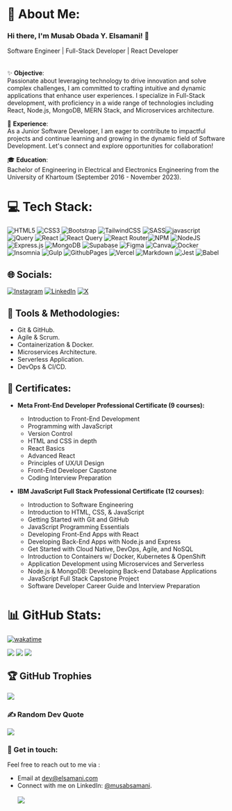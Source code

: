 # 💫 About Me:<br>

### Hi there, I'm Musab Obada Y. Elsamani! 👋<br>
Software Engineer | Full-Stack Developer | React Developer<br><br><br>
✨ **Objective**: <br>
Passionate about leveraging technology to drive innovation and solve complex challenges, I am committed to crafting intuitive and dynamic applications that enhance user experiences. I specialize in Full-Stack development, with proficiency in a wide range of technologies including React, Node.js, MongoDB, MERN Stack, and Microservices architecture.

🚀 **Experience**:<br>
As a Junior Software Developer, I am eager to contribute to impactful projects and continue learning and growing in the dynamic field of Software Development. Let's connect and explore opportunities for collaboration!

🎓 **Education**: <br>
 Bachelor of Engineering in Electrical and Electronics Engineering  from the University of Khartoum (September 2016 - November 2023). 
 
# 💻 Tech Stack:
![HTML5](https://img.shields.io/badge/html5-%23E34F26.svg?style=for-the-badge&logo=html5&logoColor=white) ![CSS3](https://img.shields.io/badge/css3-%231572B6.svg?style=for-the-badge&logo=css3&logoColor=white) ![Bootstrap](https://img.shields.io/badge/bootstrap-%238511FA.svg?style=for-the-badge&logo=bootstrap&logoColor=white) ![TailwindCSS](https://img.shields.io/badge/tailwindcss-%2338B2AC.svg?style=for-the-badge&logo=tailwind-css&logoColor=white) ![SASS](https://img.shields.io/badge/SASS-hotpink.svg?style=for-the-badge&logo=SASS&logoColor=white)![javascript](https://img.shields.io/badge/javascript-%230769AD.svg?style=for-the-badge&logo=javascript&logoColor=white)
![jQuery](https://img.shields.io/badge/jquery-%230769AD.svg?style=for-the-badge&logo=jquery&logoColor=white) ![React](https://img.shields.io/badge/react-%2320232a.svg?style=for-the-badge&logo=react&logoColor=%2361DAFB) ![React Query](https://img.shields.io/badge/-React%20Query-FF4154?style=for-the-badge&logo=react%20query&logoColor=white) ![React Router](https://img.shields.io/badge/React_Router-CA4245?style=for-the-badge&logo=react-router&logoColor=white)![NPM](https://img.shields.io/badge/NPM-%23CB3837.svg?style=for-the-badge&logo=npm&logoColor=white) ![NodeJS](https://img.shields.io/badge/node.js-6DA55F?style=for-the-badge&logo=node.js&logoColor=white) ![Express.js](https://img.shields.io/badge/express.js-%23404d59.svg?style=for-the-badge&logo=express&logoColor=%2361DAFB)  ![MongoDB](https://img.shields.io/badge/MongoDB-%234ea94b.svg?style=for-the-badge&logo=mongodb&logoColor=white) ![Supabase](https://img.shields.io/badge/Supabase-3ECF8E?style=for-the-badge&logo=supabase&logoColor=white) ![Figma](https://img.shields.io/badge/figma-%23F24E1E.svg?style=for-the-badge&logo=figma&logoColor=white) ![Canva](https://img.shields.io/badge/Canva-%2300C4CC.svg?style=for-the-badge&logo=Canva&logoColor=white)![Docker](https://img.shields.io/badge/docker-%230db7ed.svg?style=for-the-badge&logo=docker&logoColor=white)![Insomnia](https://img.shields.io/badge/Insomnia-black?style=for-the-badge&logo=insomnia&logoColor=5849BE) ![Gulp](https://img.shields.io/badge/GULP-%23CF4647.svg?style=for-the-badge&logo=gulp&logoColor=white)  ![GithubPages](https://img.shields.io/badge/github%20pages-121013?style=for-the-badge&logo=github&logoColor=white) ![Vercel](https://img.shields.io/badge/vercel-%23000000.svg?style=for-the-badge&logo=vercel&logoColor=white) ![Markdown](https://img.shields.io/badge/markdown-%23000000.svg?style=for-the-badge&logo=markdown&logoColor=white) ![Jest](https://img.shields.io/badge/-jest-%23C21325?style=for-the-badge&logo=jest&logoColor=white) ![Babel](https://img.shields.io/badge/Babel-F9DC3e?style=for-the-badge&logo=babel&logoColor=black)


## 🌐 Socials:
[![Instagram](https://img.shields.io/badge/Instagram-%23E4405F.svg?logo=Instagram&logoColor=white)](https://instagram.com/musabsamani) [![LinkedIn](https://img.shields.io/badge/LinkedIn-%230077B5.svg?logo=linkedin&logoColor=white)](https://linkedin.com/in/musabsamani) [![X](https://img.shields.io/badge/X-black.svg?logo=X&logoColor=white)](https://x.com/musabsamani) 


## 🔧 Tools & Methodologies:
  - Git & GitHub.
  - Agile & Scrum.
  - Containerization & Docker.
  - Microservices Architecture.
  - Serverless Application.
  - DevOps & CI/CD.

## 🌟 Certificates:

-  **Meta Front-End Developer Professional Certificate (9 courses):**
   -   Introduction to Front-End Development
    -   Programming with JavaScript
    -   Version Control
    -   HTML and CSS in depth
    -   React Basics
    -   Advanced React
    -   Principles of UX/UI Design
    -   Front-End Developer Capstone
    -   Coding Interview Preparation


- **IBM JavaScript Full Stack Professional Certificate (12 courses):**
    -   Introduction to Software Engineering
    -   Introduction to HTML, CSS, & JavaScript
    -   Getting Started with Git and GitHub
    -   JavaScript Programming Essentials
    -   Developing Front-End Apps with React
    -   Developing Back-End Apps with Node.js and Express
    -   Get Started with Cloud Native, DevOps, Agile, and NoSQL
    -   Introduction to Containers w/ Docker, Kubernetes & OpenShift
    -   Application Development using Microservices and Serverless
    -   Node.js & MongoDB: Developing Back-end Database Applications
    -   JavaScript Full Stack Capstone Project
    -   Software Developer Career Guide and Interview Preparation




# 📊 GitHub Stats:

[![wakatime](https://wakatime.com/badge/user/d108a831-9c10-4127-bbac-108a7ff14b13.svg)](https://wakatime.com/@d108a831-9c10-4127-bbac-108a7ff14b13)

![](https://github-readme-stats.vercel.app/api?username=musabsamani&theme=dark&hide_border=true&include_all_commits=true&count_private=true)
![](https://github-readme-streak-stats.herokuapp.com/?user=musabsamani&theme=dark&hide_border=true)
![](https://github-readme-stats.vercel.app/api/top-langs/?username=musabsamani&theme=dark&hide_border=true&include_all_commits=true&count_private=true&layout=compact)

## 🏆 GitHub Trophies
![](https://github-profile-trophy.vercel.app/?username=musabsamani&theme=radical&no-frame=false&no-bg=true&margin-w=4)
<br>
### ✍️ Random Dev Quote
![](https://quotes-github-readme.vercel.app/api?type=horizontal&theme=radical)

### 💬 Get in touch:
Feel free to reach out to me via :
- Email at dev@elsamani.com 
- Connect with me on LinkedIn: [@musabsamani](https://www.linkedin.com/in/musabsamani).
<br><br>
[![](https://visitcount.itsvg.in/api?id=musabsamani&icon=0&color=0)](https://visitcount.itsvg.in)

<!-- Generated with GPRM ( https://gprm.itsvg.in ) -->
